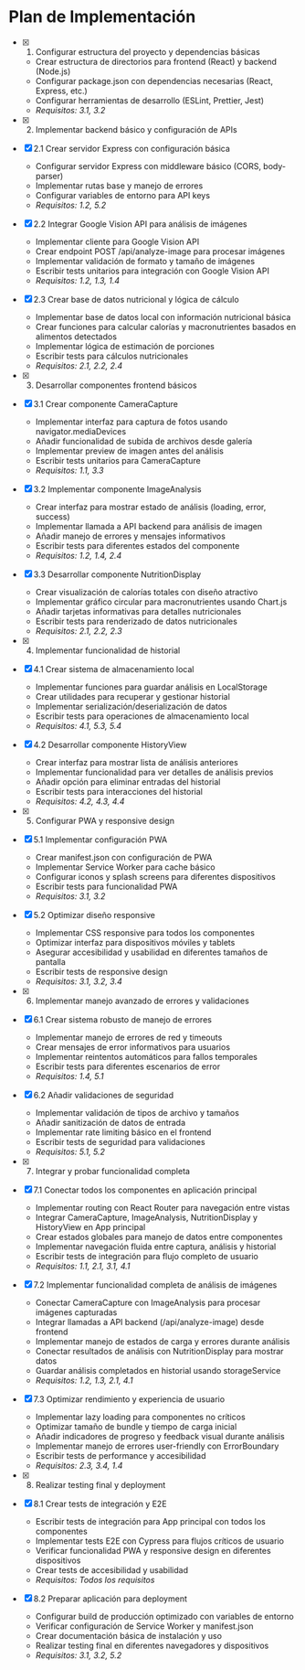 # Plan de Implementación

- [x] 1. Configurar estructura del proyecto y dependencias básicas



  - Crear estructura de directorios para frontend (React) y backend (Node.js)
  - Configurar package.json con dependencias necesarias (React, Express, etc.)
  - Configurar herramientas de desarrollo (ESLint, Prettier, Jest)
  - _Requisitos: 3.1, 3.2_

- [x] 2. Implementar backend básico y configuración de APIs




- [x] 2.1 Crear servidor Express con configuración básica



  - Configurar servidor Express con middleware básico (CORS, body-parser)
  - Implementar rutas base y manejo de errores
  - Configurar variables de entorno para API keys
  - _Requisitos: 1.2, 5.2_

- [x] 2.2 Integrar Google Vision API para análisis de imágenes



  - Implementar cliente para Google Vision API
  - Crear endpoint POST /api/analyze-image para procesar imágenes
  - Implementar validación de formato y tamaño de imágenes
  - Escribir tests unitarios para integración con Google Vision API
  - _Requisitos: 1.2, 1.3, 1.4_

- [x] 2.3 Crear base de datos nutricional y lógica de cálculo


  - Implementar base de datos local con información nutricional básica
  - Crear funciones para calcular calorías y macronutrientes basados en alimentos detectados
  - Implementar lógica de estimación de porciones
  - Escribir tests para cálculos nutricionales
  - _Requisitos: 2.1, 2.2, 2.4_

- [x] 3. Desarrollar componentes frontend básicos






- [x] 3.1 Crear componente CameraCapture




  - Implementar interfaz para captura de fotos usando navigator.mediaDevices
  - Añadir funcionalidad de subida de archivos desde galería
  - Implementar preview de imagen antes del análisis
  - Escribir tests unitarios para CameraCapture
  - _Requisitos: 1.1, 3.3_

- [x] 3.2 Implementar componente ImageAnalysis



  - Crear interfaz para mostrar estado de análisis (loading, error, success)
  - Implementar llamada a API backend para análisis de imagen
  - Añadir manejo de errores y mensajes informativos
  - Escribir tests para diferentes estados del componente
  - _Requisitos: 1.2, 1.4, 2.4_

- [x] 3.3 Desarrollar componente NutritionDisplay


  - Crear visualización de calorías totales con diseño atractivo
  - Implementar gráfico circular para macronutrientes usando Chart.js
  - Añadir tarjetas informativas para detalles nutricionales
  - Escribir tests para renderizado de datos nutricionales
  - _Requisitos: 2.1, 2.2, 2.3_

- [x] 4. Implementar funcionalidad de historial











- [x] 4.1 Crear sistema de almacenamiento local













  - Implementar funciones para guardar análisis en LocalStorage
  - Crear utilidades para recuperar y gestionar historial
  - Implementar serialización/deserialización de datos
  - Escribir tests para operaciones de almacenamiento local
  - _Requisitos: 4.1, 5.3, 5.4_

- [x] 4.2 Desarrollar componente HistoryView


  - Crear interfaz para mostrar lista de análisis anteriores
  - Implementar funcionalidad para ver detalles de análisis previos
  - Añadir opción para eliminar entradas del historial
  - Escribir tests para interacciones del historial
  - _Requisitos: 4.2, 4.3, 4.4_

- [x] 5. Configurar PWA y responsive design


- [x] 5.1 Implementar configuración PWA



  - Crear manifest.json con configuración de PWA
  - Implementar Service Worker para cache básico
  - Configurar iconos y splash screens para diferentes dispositivos
  - Escribir tests para funcionalidad PWA
  - _Requisitos: 3.1, 3.2_

- [x] 5.2 Optimizar diseño responsive


  - Implementar CSS responsive para todos los componentes
  - Optimizar interfaz para dispositivos móviles y tablets
  - Asegurar accesibilidad y usabilidad en diferentes tamaños de pantalla
  - Escribir tests de responsive design
  - _Requisitos: 3.1, 3.2, 3.4_

- [x] 6. Implementar manejo avanzado de errores y validaciones


- [x] 6.1 Crear sistema robusto de manejo de errores


  - Implementar manejo de errores de red y timeouts
  - Crear mensajes de error informativos para usuarios
  - Implementar reintentos automáticos para fallos temporales
  - Escribir tests para diferentes escenarios de error
  - _Requisitos: 1.4, 5.1_

- [x] 6.2 Añadir validaciones de seguridad




  - Implementar validación de tipos de archivo y tamaños
  - Añadir sanitización de datos de entrada
  - Implementar rate limiting básico en el frontend
  - Escribir tests de seguridad para validaciones
  - _Requisitos: 5.1, 5.2_

- [x] 7. Integrar y probar funcionalidad completa



- [x] 7.1 Conectar todos los componentes en aplicación principal











  - Implementar routing con React Router para navegación entre vistas
  - Integrar CameraCapture, ImageAnalysis, NutritionDisplay y HistoryView en App principal
  - Crear estados globales para manejo de datos entre componentes
  - Implementar navegación fluida entre captura, análisis y historial
  - Escribir tests de integración para flujo completo de usuario
  - _Requisitos: 1.1, 2.1, 3.1, 4.1_

- [x] 7.2 Implementar funcionalidad completa de análisis de imágenes



  - Conectar CameraCapture con ImageAnalysis para procesar imágenes capturadas
  - Integrar llamadas a API backend (/api/analyze-image) desde frontend
  - Implementar manejo de estados de carga y errores durante análisis
  - Conectar resultados de análisis con NutritionDisplay para mostrar datos
  - Guardar análisis completados en historial usando storageService
  - _Requisitos: 1.2, 1.3, 2.1, 4.1_

- [x] 7.3 Optimizar rendimiento y experiencia de usuario



  - Implementar lazy loading para componentes no críticos
  - Optimizar tamaño de bundle y tiempo de carga inicial
  - Añadir indicadores de progreso y feedback visual durante análisis
  - Implementar manejo de errores user-friendly con ErrorBoundary
  - Escribir tests de performance y accesibilidad
  - _Requisitos: 2.3, 3.4, 1.4_

- [x] 8. Realizar testing final y deployment


- [x] 8.1 Crear tests de integración y E2E


  - Escribir tests de integración para App principal con todos los componentes
  - Implementar tests E2E con Cypress para flujos críticos de usuario
  - Verificar funcionalidad PWA y responsive design en diferentes dispositivos
  - Crear tests de accesibilidad y usabilidad
  - _Requisitos: Todos los requisitos_

- [x] 8.2 Preparar aplicación para deployment


  - Configurar build de producción optimizado con variables de entorno
  - Verificar configuración de Service Worker y manifest.json
  - Crear documentación básica de instalación y uso
  - Realizar testing final en diferentes navegadores y dispositivos
  - _Requisitos: 3.1, 3.2, 5.2_